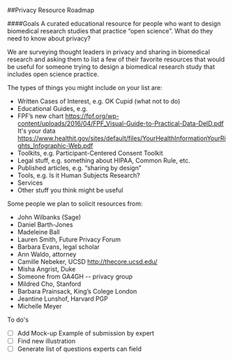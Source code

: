 ##Privacy Resource Roadmap

####Goals
A curated educational resource for people who want to design biomedical research studies that practice “open science”. What do they need to know about privacy?

We are surveying thought leaders in privacy and sharing in biomedical research and asking them to list a few of their favorite resources  that would be useful for someone trying to design a biomedical research study that includes open science practice.

The types of things you might include on your list are:
* Written Cases of Interest, e.g. OK Cupid (what not to do)
* Educational Guides, e.g. 
*   FPF’s new chart
https://fpf.org/wp-content/uploads/2016/04/FPF_Visual-Guide-to-Practical-Data-DeID.pdf
It's your data
https://www.healthit.gov/sites/default/files/YourHealthInformationYourRights_Infographic-Web.pdf
* Toolkits, e.g. Participant-Centered Consent Toolkit
* Legal stuff, e.g. something about HIPAA, Common Rule, etc.
* Published articles, e.g. “sharing by design” 
* Tools, e.g. Is it Human Subjects Research?
* Services
* Other stuff you think might be useful

Some people we plan to solicit resources from:
* John Wilbanks (Sage)
* Daniel Barth-Jones
* Madeleine Ball
* Lauren Smith, Future Privacy Forum 
* Barbara Evans, legal scholar
* Ann Waldo, attorney
* Camille Nebeker, UCSD http://thecore.ucsd.edu/
* Misha Angrist, Duke
* Someone from GA4GH -- privacy group
* Mildred Cho, Stanford
* Barbara Prainsack, King’s Colege London
* Jeantine Lunshof, Harvard PGP
* Michelle Meyer

To do's
- [ ] Add Mock-up Example of submission by expert
- [ ] Find new illustration
- [ ] Generate list of questions experts can field
